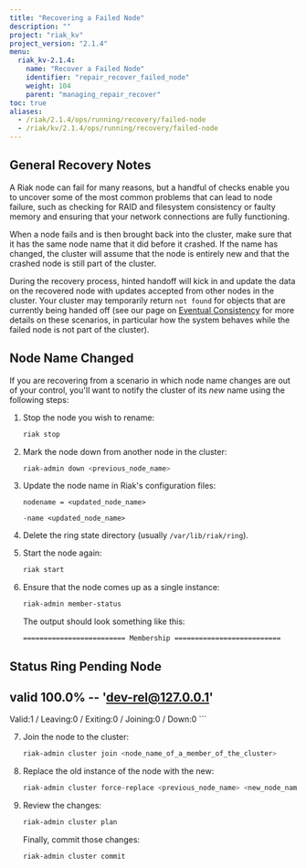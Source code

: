 ```yaml
---
title: "Recovering a Failed Node"
description: ""
project: "riak_kv"
project_version: "2.1.4"
menu:
  riak_kv-2.1.4:
    name: "Recover a Failed Node"
    identifier: "repair_recover_failed_node"
    weight: 104
    parent: "managing_repair_recover"
toc: true
aliases:
  - /riak/2.1.4/ops/running/recovery/failed-node
  - /riak/kv/2.1.4/ops/running/recovery/failed-node
---
```


## General Recovery Notes

A Riak node can fail for many reasons, but a handful of checks enable you to
uncover some of the most common problems that can lead to node failure, 
such as checking for RAID and filesystem consistency or faulty memory and 
ensuring that your network connections are fully functioning.

When a node fails and is then brought back into the cluster, make sure that it has the same node name that it did before it crashed. If the name has changed, the cluster will assume that the node is entirely new and that the crashed node is still part of the cluster.

During the recovery process, hinted handoff will kick in and update the data on
the recovered node with updates accepted from other nodes in the cluster. Your
cluster may temporarily return `not found` for objects that are currently
being handed off (see our page on [Eventual Consistency](../../../learn/concepts/eventual-consistency) for more details on
these scenarios, in particular how the system behaves while the failed node is
not part of the cluster).

## Node Name Changed

If you are recovering from a scenario in which node name changes are out of
your control, you'll want to notify the cluster of its *new* name using the
following steps:

1. Stop the node you wish to rename:

    ```bash
    riak stop
    ```


2. Mark the node down from another node in the cluster:

    ```bash
    riak-admin down <previous_node_name>
    ```

3. Update the node name in Riak's configuration files:

    ```riakconf
    nodename = <updated_node_name>
    ```

    ```vmargs
    -name <updated_node_name>
    ```

4. Delete the ring state directory (usually `/var/lib/riak/ring`).

5. Start the node again:

    ```bash
    riak start
    ```

6. Ensure that the node comes up as a single instance:

    ```bash
    riak-admin member-status
    ```

    The output should look something like this:

    ```
    ========================= Membership ==========================
Status     Ring    Pending    Node
---------------------------------------------------------------
valid     100.0%      --      'dev-rel@127.0.0.1'
---------------------------------------------------------------
Valid:1 / Leaving:0 / Exiting:0 / Joining:0 / Down:0
    ```

7. Join the node to the cluster:

    ```bash
    riak-admin cluster join <node_name_of_a_member_of_the_cluster>
    ```

8. Replace the old instance of the node with the new:

    ```bash
    riak-admin cluster force-replace <previous_node_name> <new_node_name>
    ```

9. Review the changes:

    ```bash
    riak-admin cluster plan
    ```

    Finally, commit those changes:

    ```bash
    riak-admin cluster commit
    ```

